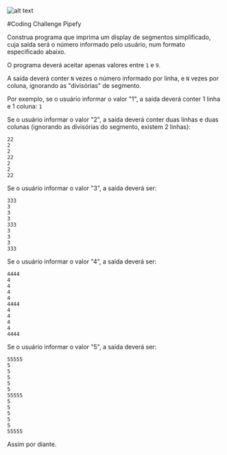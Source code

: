 ![alt text](https://raw.githubusercontent.com/jonatasu/pipefy-code-challenge/blob/master/pipefy.png)

#Coding Challenge Pipefy

Construa programa que imprima um display de segmentos simplificado, cuja saída será o
número informado pelo usuário, num formato especificado abaixo.

O programa deverá aceitar apenas valores entre `1` e `9`.

A saída deverá conter `N` vezes o número informado por linha, e `N` vezes por coluna,
ignorando as "divisórias" de segmento.

Por exemplo, se o usuário informar o valor "1", a saída deverá conter 1 linha e 1 coluna:
`1`

Se o usuário informar o valor "2", a saída deverá conter duas linhas e duas colunas (ignorando
as divisórias do segmento, existem 2 linhas):

```
22
2
2
22
2
2
22
```

Se o usuário informar o valor "3", a saída deverá ser:
```
333
3
3
3
333
3
3
3
333
```

Se o usuário informar o valor "4", a saída deverá ser:
```
4444
4
4
4
4
4444
4
4
4
4
4444
```

Se o usuário informar o valor "5", a saída deverá ser:
```
55555
5
5
5
5
5
55555
5
5
5
5
5
55555
```
Assim por diante.

